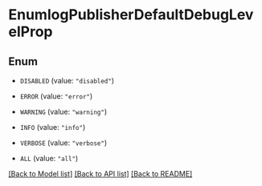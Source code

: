 # EnumlogPublisherDefaultDebugLevelProp

## Enum


* `DISABLED` (value: `"disabled"`)

* `ERROR` (value: `"error"`)

* `WARNING` (value: `"warning"`)

* `INFO` (value: `"info"`)

* `VERBOSE` (value: `"verbose"`)

* `ALL` (value: `"all"`)


[[Back to Model list]](../README.md#documentation-for-models) [[Back to API list]](../README.md#documentation-for-api-endpoints) [[Back to README]](../README.md)


